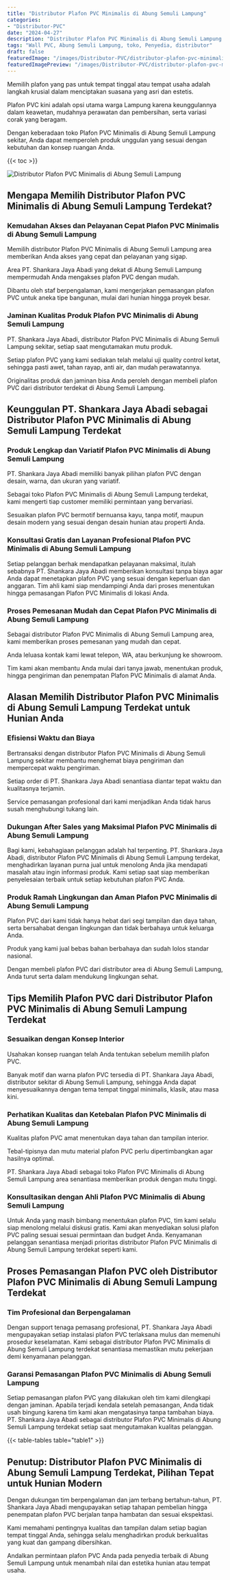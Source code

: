 ```yaml
---
title: "Distributor Plafon PVC Minimalis di Abung Semuli Lampung"
categories:
- "Distributor-PVC"
date: "2024-04-27"
description: "Distributor Plafon PVC Minimalis di Abung Semuli Lampung untuk hunian, office, serta gerai. Panel unggulan, pilihan motif, warna menarik, beserta servis penempatan dikerjakan oleh tim ahli dan garansi resmi!|Jasa distribusi Plafon PVC Minimalis di Abung Semuli Lampung bagi kebutuhan hunian, kantor, atau toko, dengan material terbaik dan instalasi oleh tim profesional serta jaminan resmi.|Pilihan Plafon PVC Minimalis di Abung Semuli Lampung yang andal bagi hunian, kantor, serta ritel, bersama produk terbaik dan penempatan ditangani oleh tim profesional dan kepastian resmi.|Penyediaan Plafon PVC Minimalis di Abung Semuli Lampung untuk tempat tinggal, kantor, dan ritel, dengan panel unggulan dan instalasi ditangani oleh tim ahli, disertai beserta garansi resmi.}"
tags: "Wall PVC, Abung Semuli Lampung, toko, Penyedia, distributor"
draft: false
featuredImage: "/images/Distributor-PVC/distributor-plafon-pvc-minimalis-di-abung-semuli-lampung.png"
featuredImagePreview: "/images/Distributor-PVC/distributor-plafon-pvc-minimalis-di-abung-semuli-lampung.png"
---
```


Memilih plafon yang pas untuk tempat tinggal atau tempat usaha adalah langkah krusial dalam menciptakan suasana yang asri dan estetis.

Plafon PVC kini adalah opsi utama warga Lampung karena keunggulannya dalam keawetan, mudahnya perawatan dan pembersihan, serta variasi corak yang beragam.

Dengan keberadaan toko Plafon PVC Minimalis di Abung Semuli Lampung sekitar, Anda dapat memperoleh produk unggulan yang sesuai dengan kebutuhan dan konsep ruangan Anda.

{{< toc >}}

![Distributor Plafon PVC Minimalis di Abung Semuli Lampung](/images/Distributor-PVC/Distributor-Plafon-PVC-Minimalis-di-Abung-Semuli-Lampung.png)

## Mengapa Memilih Distributor Plafon PVC Minimalis di Abung Semuli Lampung Terdekat?

### Kemudahan Akses dan Pelayanan Cepat Plafon PVC Minimalis di Abung Semuli Lampung

Memilih distributor Plafon PVC Minimalis di Abung Semuli Lampung area memberikan Anda akses yang cepat dan pelayanan yang sigap.

Area PT. Shankara Jaya Abadi yang dekat di Abung Semuli Lampung mempermudah Anda mengakses plafon PVC dengan mudah.

Dibantu oleh staf berpengalaman, kami mengerjakan pemasangan plafon PVC untuk aneka tipe bangunan, mulai dari hunian hingga proyek besar.

### Jaminan Kualitas Produk Plafon PVC Minimalis di Abung Semuli Lampung

PT. Shankara Jaya Abadi, distributor Plafon PVC Minimalis di Abung Semuli Lampung sekitar, setiap saat mengutamakan mutu produk.

Setiap plafon PVC yang kami sediakan telah melalui uji quality control ketat, sehingga pasti awet, tahan rayap, anti air, dan mudah perawatannya.

Originalitas produk dan jaminan bisa Anda peroleh dengan membeli plafon PVC dari distributor terdekat di Abung Semuli Lampung.

## Keunggulan PT. Shankara Jaya Abadi sebagai Distributor Plafon PVC Minimalis di Abung Semuli Lampung Terdekat

### Produk Lengkap dan Variatif Plafon PVC Minimalis di Abung Semuli Lampung

PT. Shankara Jaya Abadi memiliki banyak pilihan plafon PVC dengan desain, warna, dan ukuran yang variatif.

Sebagai toko Plafon PVC Minimalis di Abung Semuli Lampung terdekat, kami mengerti tiap customer memiliki permintaan yang bervariasi.

Sesuaikan plafon PVC bermotif bernuansa kayu, tanpa motif, maupun desain modern yang sesuai dengan desain hunian atau properti Anda.

### Konsultasi Gratis dan Layanan Profesional Plafon PVC Minimalis di Abung Semuli Lampung

Setiap pelanggan berhak mendapatkan pelayanan maksimal, itulah sebabnya PT. Shankara Jaya Abadi memberikan konsultasi tanpa biaya agar Anda dapat menetapkan plafon PVC yang sesuai dengan keperluan dan anggaran. Tim ahli kami siap mendampingi Anda dari proses menentukan hingga pemasangan Plafon PVC Minimalis di lokasi Anda.

### Proses Pemesanan Mudah dan Cepat Plafon PVC Minimalis di Abung Semuli Lampung

Sebagai distributor Plafon PVC Minimalis di Abung Semuli Lampung area, kami memberikan proses pemesanan yang mudah dan cepat.

Anda leluasa kontak kami lewat telepon, WA, atau berkunjung ke showroom.

Tim kami akan membantu Anda mulai dari tanya jawab, menentukan produk, hingga pengiriman dan penempatan Plafon PVC Minimalis di alamat Anda.

## Alasan Memilih Distributor Plafon PVC Minimalis di Abung Semuli Lampung Terdekat untuk Hunian Anda

### Efisiensi Waktu dan Biaya

Bertransaksi dengan distributor Plafon PVC Minimalis di Abung Semuli Lampung sekitar membantu menghemat biaya pengiriman dan mempercepat waktu pengiriman.

Setiap order di PT. Shankara Jaya Abadi senantiasa diantar tepat waktu dan kualitasnya terjamin.

Service pemasangan profesional dari kami menjadikan Anda tidak harus susah menghubungi tukang lain.

### Dukungan After Sales yang Maksimal Plafon PVC Minimalis di Abung Semuli Lampung

Bagi kami, kebahagiaan pelanggan adalah hal terpenting. PT. Shankara Jaya Abadi, distributor Plafon PVC Minimalis di Abung Semuli Lampung terdekat, menghadirkan layanan purna jual untuk menolong Anda jika mendapati masalah atau ingin informasi produk. Kami setiap saat siap memberikan penyelesaian terbaik untuk setiap kebutuhan plafon PVC Anda.

### Produk Ramah Lingkungan dan Aman Plafon PVC Minimalis di Abung Semuli Lampung

Plafon PVC dari kami tidak hanya hebat dari segi tampilan dan daya tahan, serta bersahabat dengan lingkungan dan tidak berbahaya untuk keluarga Anda.

Produk yang kami jual bebas bahan berbahaya dan sudah lolos standar nasional.

Dengan membeli plafon PVC dari distributor area di Abung Semuli Lampung, Anda turut serta dalam mendukung lingkungan sehat.

## Tips Memilih Plafon PVC dari Distributor Plafon PVC Minimalis di Abung Semuli Lampung Terdekat

### Sesuaikan dengan Konsep Interior

Usahakan konsep ruangan telah Anda tentukan sebelum memilih plafon PVC.

Banyak motif dan warna plafon PVC tersedia di PT. Shankara Jaya Abadi, distributor sekitar di Abung Semuli Lampung, sehingga Anda dapat menyesuaikannya dengan tema tempat tinggal minimalis, klasik, atau masa kini.

### Perhatikan Kualitas dan Ketebalan Plafon PVC Minimalis di Abung Semuli Lampung

Kualitas plafon PVC amat menentukan daya tahan dan tampilan interior.

Tebal-tipisnya dan mutu material plafon PVC perlu dipertimbangkan agar hasilnya optimal.

PT. Shankara Jaya Abadi sebagai toko Plafon PVC Minimalis di Abung Semuli Lampung area senantiasa memberikan produk dengan mutu tinggi.

### Konsultasikan dengan Ahli Plafon PVC Minimalis di Abung Semuli Lampung

Untuk Anda yang masih bimbang menentukan plafon PVC, tim kami selalu siap menolong melalui diskusi gratis. Kami akan menyediakan solusi plafon PVC paling sesuai sesuai permintaan dan budget Anda. Kenyamanan pelanggan senantiasa menjadi prioritas distributor Plafon PVC Minimalis di Abung Semuli Lampung terdekat seperti kami.

## Proses Pemasangan Plafon PVC oleh Distributor Plafon PVC Minimalis di Abung Semuli Lampung Terdekat

### Tim Profesional dan Berpengalaman

Dengan support tenaga pemasang profesional, PT. Shankara Jaya Abadi mengupayakan setiap instalasi plafon PVC terlaksana mulus dan memenuhi prosedur keselamatan. Kami sebagai distributor Plafon PVC Minimalis di Abung Semuli Lampung terdekat senantiasa memastikan mutu pekerjaan demi kenyamanan pelanggan.

### Garansi Pemasangan Plafon PVC Minimalis di Abung Semuli Lampung

Setiap pemasangan plafon PVC yang dilakukan oleh tim kami dilengkapi dengan jaminan. Apabila terjadi kendala setelah pemasangan, Anda tidak usah bingung karena tim kami akan mengatasinya tanpa tambahan biaya. PT. Shankara Jaya Abadi sebagai distributor Plafon PVC Minimalis di Abung Semuli Lampung terdekat setiap saat mengutamakan kualitas pelanggan.

{{< table-tables table="table1" >}}

## Penutup: Distributor Plafon PVC Minimalis di Abung Semuli Lampung Terdekat, Pilihan Tepat untuk Hunian Modern

Dengan dukungan tim berpengalaman dan jam terbang bertahun-tahun, PT. Shankara Jaya Abadi mengupayakan setiap tahapan pembelian hingga penempatan plafon PVC berjalan tanpa hambatan dan sesuai ekspektasi.

Kami memahami pentingnya kualitas dan tampilan dalam setiap bagian tempat tinggal Anda, sehingga selalu menghadirkan produk berkualitas yang kuat dan gampang dibersihkan.

Andalkan permintaan plafon PVC Anda pada penyedia terbaik di Abung Semuli Lampung untuk menambah nilai dan estetika hunian atau tempat usaha.
